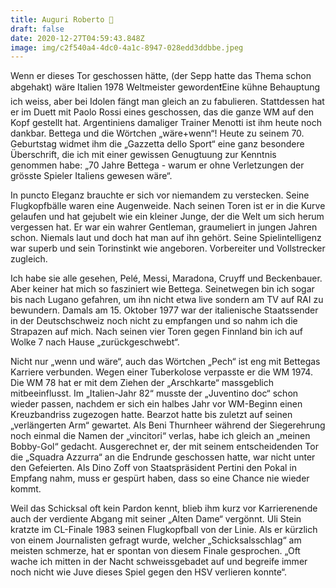 ```yaml
---
title: Auguri Roberto 🥂
draft: false
date: 2020-12-27T04:59:43.848Z
image: img/c2f540a4-4dc0-4a1c-8947-028edd3ddbbe.jpeg
---
```

Wenn er dieses Tor geschossen hätte, (der Sepp hatte das Thema schon abgehakt) wäre Italien 1978 Weltmeister geworden❗️Eine kühne Behauptung ich weiss, aber bei Idolen fängt man gleich an zu fabulieren. Stattdessen hat er im Duett mit Paolo Rossi eines geschossen, das die ganze WM auf den Kopf gestellt hat. Argentiniens damaliger Trainer Menotti ist ihm heute noch dankbar. Bettega und die Wörtchen  „wäre+wenn“! Heute zu seinem 70. Geburtstag widmet ihm die „Gazzetta dello Sport“ eine ganz besondere Überschrift, die ich mit einer gewissen Genugtuung zur Kenntnis genommen habe: „70 Jahre Bettega - warum er ohne Verletzungen der grösste Spieler Italiens gewesen wäre“.

In puncto Eleganz brauchte er sich vor niemandem zu verstecken. Seine Flugkopfbälle waren eine Augenweide. Nach seinen Toren ist er in die Kurve gelaufen und hat gejubelt wie ein kleiner Junge, der die Welt um sich herum vergessen hat. Er war ein wahrer Gentleman, graumeliert in jungen Jahren schon. Niemals laut und doch hat man auf ihn gehört. Seine Spielintelligenz war superb und sein Torinstinkt wie angeboren. Vorbereiter und Vollstrecker zugleich. 

Ich habe sie alle gesehen, Pelé, Messi, Maradona, Cruyff und Beckenbauer. Aber keiner hat mich so fasziniert wie Bettega. Seinetwegen bin ich sogar bis nach Lugano gefahren, um ihn nicht etwa live sondern am TV auf RAI zu bewundern. Damals am 15. Oktober 1977 war der italienische Staatssender in der Deutschschweiz noch nicht zu empfangen und so nahm ich die Strapazen auf mich. Nach seinen vier Toren gegen Finnland bin ich auf Wolke 7 nach Hause „zurückgeschwebt“.

Nicht nur „wenn und wäre“, auch das Wörtchen „Pech“ ist eng mit Bettegas Karriere verbunden. Wegen einer Tuberkolose verpasste er die WM 1974. Die WM 78 hat er mit dem Ziehen der „Arschkarte“ massgeblich mitbeeinflusst. Im „Italien-Jahr 82“ musste der „Juventino doc“ schon wieder passen, nachdem er sich ein halbes Jahr vor WM-Beginn einen Kreuzbandriss zugezogen hatte. Bearzot hatte bis zuletzt auf seinen „verlängerten Arm“ gewartet.  Als Beni Thurnheer während der Siegerehrung  noch einmal die Namen der „vincitori“ verlas, habe ich gleich an „meinen Bobby-Gol“ gedacht. Ausgerechnet er, der mit seinem entscheidenden Tor die „Squadra Azzurra“ an die Endrunde geschossen hatte, war nicht unter den Gefeierten. Als Dino Zoff von Staatspräsident Pertini den Pokal in Empfang nahm, muss er gespürt haben, dass so eine Chance nie wieder kommt. 

Weil das Schicksal oft kein Pardon kennt, blieb ihm kurz vor Karrierenende auch der verdiente Abgang mit seiner „Alten Dame“ vergönnt. Uli Stein kratzte im CL-Finale 1983 seinen Flugkopfball von der Linie. Als er kürzlich von einem Journalisten gefragt wurde, welcher „Schicksalsschlag“ am meisten schmerze, hat er spontan von diesem Finale gesprochen. „Oft wache ich mitten in der Nacht schweissgebadet auf und begreife immer noch nicht wie Juve dieses Spiel gegen den HSV verlieren konnte“.